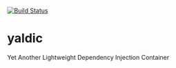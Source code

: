 [![Build Status](https://travis-ci.org/influentialpublishers/yaldic.svg?branch=master)](https://travis-ci.org/influentialpublishers/yaldic)

# yaldic
Yet Another Lightweight Dependency Injection Container
